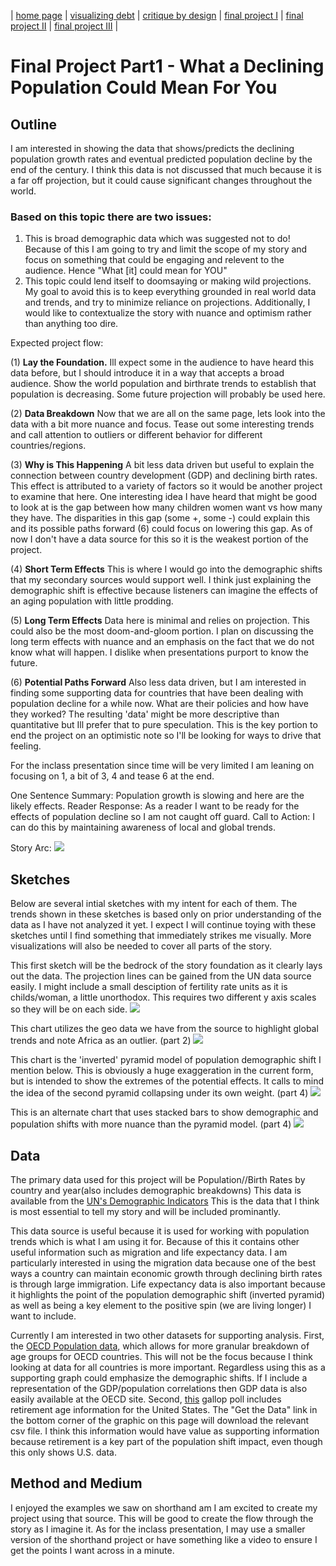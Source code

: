 | [home page](https://gagecallahan.github.io/Callahan_Portfolio/) | [visualizing debt](https://gagecallahan.github.io/Callahan_Portfolio/Visualizing_Debt.html) | [critique by design](https://gagecallahan.github.io/Callahan_Portfolio/MTG.html) | [final project I](https://gagecallahan.github.io/Callahan_Portfolio/Part_1.html) | [final project II](https://gagecallahan.github.io/Callahan_Portfolio/Part2.html) | [final project III](https://gagecallahan.github.io/Callahan_Portfolio/Part3.html) |
# Final Project Part1 - What a Declining Population Could Mean For You

## Outline
I am interested in showing the data that shows/predicts the declining population growth rates and eventual predicted population decline by the end of the century.
I think this data is not discussed that much because it is a far off projection, but it could cause significant changes throughout the world.

### Based on this topic there are two issues:
  1) This is broad demographic data which was suggested not to do!
Because of this I am going to try and limit the scope of my story and focus on something that could be engaging and relevent to the audience. Hence "What [it] could mean for YOU"
  2) This topic could lend itself to doomsaying or making wild projections.
My goal to avoid this is to keep everything grounded in real world data and trends, and try to minimize reliance on projections.
Additionally, I would like to contextualize the story with nuance and optimism rather than anything too dire.

Expected project flow:

(1) **Lay the Foundation.** Ill expect some in the audience to have heard this data before, but I should introduce it in a way that accepts a broad audience.
Show the world population and birthrate trends to establish that population is decreasing. Some future projection will probably be used here.

(2) **Data Breakdown** Now that we are all on the same page, lets look into the data with a bit more nuance and focus. Tease out some interesting trends and call attention to outliers or different behavior for different countries/regions.

(3) **Why is This Happening** A bit less data driven but useful to explain the connection between country development (GDP) and declining birth rates. This effect is attributed to a variety of factors so it would be another project to examine that here. One interesting idea I have heard that might be good to look at is the gap between how many children women want vs how many they have. The disparities in this gap (some +, some -) could explain this and its possible paths forward (6) could focus on lowering this gap. As of now I don't have a data source for this so it is the weakest portion of the project.

(4) **Short Term Effects** This is where I would go into the demographic shifts that my secondary sources would support well. I think just explaining the demographic shift is effective because listeners can imagine the effects of an aging population with little prodding.

(5) **Long Term Effects** Data here is minimal and relies on projection. This could also be the most doom-and-gloom portion. I plan on discussing the long term effects with nuance and an emphasis on the fact that we do not know what will happen. I dislike when presentations purport to know the future.

(6) **Potential Paths Forward** Also less data driven, but I am interested in finding some supporting data for countries that have been dealing with population decline for a while now. What are their policies and how have they worked? The resulting 'data' might be more descriptive than quantitative but Ill prefer that to pure speculation. This is the key portion to end the project on an optimistic note so I'll be looking for ways to drive that feeling.

For the inclass presentation since time will be very limited I am leaning on focusing on 1, a bit of 3, 4 and tease 6 at the end.

One Sentence Summary: Population growth is slowing and here are the likely effects.
Reader Response: As a reader I want to be ready for the effects of population decline so I am not caught off guard.
Call to Action: I can do this by maintaining awareness of local and global trends.

Story Arc:
![](story.png)

## Sketches

Below are several intial sketches with my intent for each of them. The trends shown in these sketches is based only on prior understanding of the data as I have not analyzed it yet. I expect I will continue toying with these sketches until I find something that immediately strikes me visually. More visualizations will also be needed to cover all parts of the story.

This first sketch will be the bedrock of the story foundation as it clearly lays out the data. The projection lines can be gained from the UN data source easily.
I might include a small desciption of fertility rate units as it is childs/woman, a little unorthodox. This requires two different y axis scales so they will be on each side.
![](sketch2.png)

This chart utilizes the geo data we have from the source to highlight global trends and note Africa as an outlier. (part 2)
![](sketch3.png)

This chart is the 'inverted' pyramid model of population demographic shift I mention below. This is obviously a huge exaggeration in the current form, but is intended to show the extremes of the potential effects. It calls to mind the idea of the second pyramid collapsing under its own weight. (part 4)
![](sketch1.png)

This is an alternate chart that uses stacked bars to show demographic and population shifts with more nuance than the pyramid model. (part 4)
![](sketch4.png)

## Data
The primary data used for this project will be Population//Birth Rates by country and year(also includes demographic breakdowns)
This data is available from the [UN's Demographic Indicators](https://population.un.org/wpp/Download/Standard/MostUsed/)
This is the data that I think is most essential to tell my story and will be included prominantly.

This data source is useful because it is used for working with population trends which is what I am using it for. Because of this it contains other useful information such as migration and life expectancy data. I am particularly interested in using the migration data because one of the best ways a country can maintain economic growth through declining birth rates is through large immigration. Life expectancy data is also important because it highlights the point 
of the population demographic shift (inverted pyramid) as well as being a key element to the positive spin (we are living longer) I want to include.

Currently I am interested in two other datasets for supporting analysis.
First, the [OECD Population data](https://data.oecd.org/pop/population.htm), which allows for more granular breakdown
of age groups for OECD countries. This will not be the focus because I think looking at data for all countries is more important. Regardless using this
as a supporting graph could emphasize the demographic shifts. If I include a representation of the GDP/population correlations then GDP data is also easily available at the OECD site.
Second, [this](https://news.gallup.com/poll/394943/retiring-planning-retire-later.aspx) gallop poll includes retirement age information for the United States.
The "Get the Data" link in the bottom corner of the graphic on this page will download the relevant csv file.
I think this information would have value as supporting information because retirement is a key part of the population shift impact, even though this only shows U.S. data.

## Method and Medium

I enjoyed the examples we saw on shorthand am I am excited to create my project using that source. This will be good to create the flow through the story as I imagine it.
As for the inclass presentation, I may use a smaller version of the shorthand project or have something like a video to ensure I get the points I want across in a minute.

